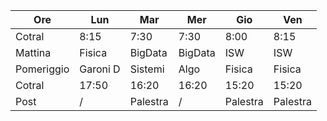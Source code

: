 | Ore        | Lun      | Mar      | Mer     | Gio      | Ven      |
| ---------- | -------- | -------- | ------- | -------- | -------- |
| Cotral     | 8:15     | 7:30     | 7:30    | 8:00     | 8:15     |
| Mattina    | Fisica   | BigData  | BigData | ISW      | ISW      |
| Pomeriggio | Garoni D | Sistemi  | Algo    | Fisica   | Fisica   |
| Cotral     | 17:50    | 16:20    | 16:20   | 15:20    | 15:20    |
| Post       | /        | Palestra | /       | Palestra | Palestra |

